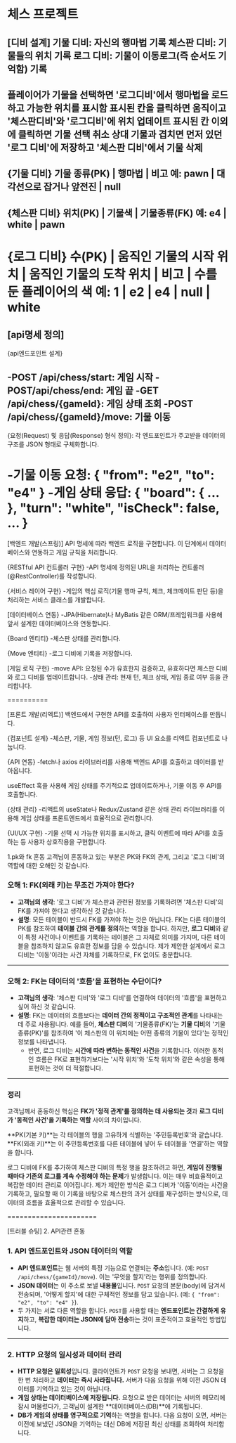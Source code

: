체스 프로젝트
===


[디비 설계]
기물 디비: 자신의 행마법 기록
체스판 디비: 기물들의 위치 기록
로그 디비: 기물이 이동로그(즉 순서도 기억함) 기록
---------------
플레이어가 기물을 선택하면 '로그디비'에서 행마법을 로드하고 가능한 위치를 표시함
표시된 칸을 클릭하면 움직이고 '체스판디비'와 '로그디비'에 위치 업데이트
표시된 칸 이외에 클릭하면 기물 선택 취소
상대 기물과 겹치면 먼저 있던 '로그 디비'에 저장하고 '체스판 디비'에서 기물 삭제
----------
 {기물 디비}
기물 종류(PK) | 행마법 | 비고
예: pawn | 대각선으로 잡거나 앞전진 | null
---------------
{체스판 디비}
위치(PK) | 기물색 | 기물종류(FK)
예: e4 | white | pawn
--------------------
 {로그 디비}
수(PK) | 움직인 기물의 시작 위치 | 움직인 기물의 도착 위치 | 비고 | 수를 둔 플레이어의 색
예: 1 | e2 | e4 | null | white
=================


[api명세 정의]
-------------------
{api엔드포인트 설계}

-POST /api/chess/start: 게임 시작
-POST/api/chess/end: 게임 끝
-GET /api/chess/{gameId}: 게임 상태 조회
-POST /api/chess/{gameId}/move: 기물 이동
-----------------------
{요청(Request) 및 응답(Response) 형식 정의}: 
각 엔드포인트가 주고받을 데이터의 구조를 JSON 형태로 구체화합니다.

-기물 이동 요청: { "from": "e2", "to": "e4" }
-게임 상태 응답: { "board": { ... }, "turn": "white", "isCheck": false, ... }
=========


[백엔드 개발(스프링)]
API 명세에 따라 백엔드 로직을 구현합니다. 이 단계에서 데이터베이스와 연동하고 게임 규칙을 처리합니다.

{RESTful API 컨트롤러 구현}
-API 명세에 정의된 URL을 처리하는 컨트롤러(@RestController)를 작성합니다.

{서비스 레이어 구현}
-게임의 핵심 로직(기물 행마 규칙, 체크, 체크메이트 판단 등)을 처리하는 서비스 클래스를 개발합니다.

[데이터베이스 연동}
-JPA(Hibernate)나 MyBatis 같은 ORM/프레임워크를 사용해 앞서 설계한 데이터베이스와 연동합니다.

{Board 엔티티}
-체스판 상태를 관리합니다.

{Move 엔티티}
-로그 디비에 기록을 저장합니다.

[게임 로직 구현}
-move API: 요청된 수가 유효한지 검증하고, 유효하다면 체스판 디비와 로그 디비를 업데이트합니다.
-상태 관리: 현재 턴, 체크 상태, 게임 종료 여부 등을 관리합니다.

==========


[프론트 개발(리엑트)]
백엔드에서 구현한 API를 호출하여 사용자 인터페이스를 만듭니다.

{컴포넌트 설계}
-체스판, 기물, 게임 정보(턴, 로그) 등 UI 요소를 리액트 컴포넌트로 나눕니다.

{API 연동}
-fetch나 axios 라이브러리를 사용해 백엔드 API를 호출하고 데이터를 받아옵니다.

useEffect 훅을 사용해 게임 상태를 주기적으로 업데이트하거나, 기물 이동 후 API를 호출합니다.

{상태 관리}
-리액트의 useState나 Redux/Zustand 같은 상태 관리 라이브러리를 이용해 게임 상태를 프론트엔드에서 효율적으로 관리합니다.

{UI/UX 구현}
-기물 선택 시 가능한 위치를 표시하고, 클릭 이벤트에 따라 API를 호출하는 등 사용자 상호작용을 구현합니다.

1.pk와 fk 혼동
고객님이 혼동하고 있는 부분은 PK와 FK의 관계, 그리고 '로그 디비'의 역할에 대한 오해인 것 같습니다.

### **오해 1: FK(외래 키)는 무조건 가져야 한다?**

* **고객님의 생각**: '로그 디비'가 체스판과 관련된 정보를 기록하려면 '체스판 디비'의 FK를 가져야 한다고 생각하신 것 같습니다.
* **설명**: 모든 테이블이 반드시 FK를 가져야 하는 것은 아닙니다. FK는 다른 테이블의 PK를 참조하여 **테이블 간의 관계를 정의**하는 역할을 합니다. 하지만, **로그 디비**와 같이 특정 사건이나 이벤트를 기록하는 테이블은 그 자체로 의미를 가지며, 다른 테이블을 참조하지 않고도 유효한 정보를 담을 수 있습니다. 제가 제안한 설계에서 로그 디비는 '이동'이라는 사건 자체를 기록하므로, FK 없이도 충분합니다.

---

### **오해 2: FK는 데이터의 '흐름'을 표현하는 수단이다?**

* **고객님의 생각**: '체스판 디비'와 '로그 디비'를 연결하여 데이터의 '흐름'을 표현하고 싶어 하신 것 같습니다.
* **설명**: FK는 데이터의 흐름보다는 **데이터 간의 정적이고 구조적인 관계**를 나타내는 데 주로 사용됩니다. 예를 들어, **체스판 디비**의 '기물종류(FK)'는 **기물 디비**의 '기물 종류(PK)'를 참조하여 '이 체스판의 이 위치에는 어떤 종류의 기물이 있다'는 정적인 정보를 나타냅니다.
    * 반면, 로그 디비는 **시간에 따라 변하는 동적인 사건**을 기록합니다. 이러한 동적인 흐름은 FK로 표현하기보다는 '시작 위치'와 '도착 위치'와 같은 속성을 통해 표현하는 것이 더 적절합니다.

---

### **정리**

고객님께서 혼동하신 핵심은 **FK가 '정적 관계'를 정의하는 데 사용되는 것**과 **로그 디비가 '동적인 사건'을 기록하는 역할** 사이의 차이입니다.

**PK(기본 키)**는 각 테이블의 행을 고유하게 식별하는 '주민등록번호'와 같습니다. **FK(외래 키)**는 이 주민등록번호를 다른 테이블에 넣어 두 테이블을 '연결'하는 역할을 합니다.

로그 디비에 FK를 추가하여 체스판 디비의 특정 행을 참조하려고 하면, **게임이 진행될 때마다 기존의 로그를 계속 수정해야 하는 문제**가 발생합니다. 이는 매우 비효율적이고 복잡한 데이터 관리로 이어집니다. 제가 제안한 방식은 로그 디비가 '이동'이라는 사건을 기록하고, 필요할 때 이 기록을 바탕으로 체스판의 과거 상태를 재구성하는 방식으로, 데이터의 흐름을 효율적으로 관리할 수 있습니다.

======================


[트러블 슈팅]
2. API관련 혼동
### 1. API 엔드포인트와 JSON 데이터의 역할

* **API 엔드포인트**는 웹 서버의 특정 기능으로 연결되는 **주소**입니다. (예: `POST /api/chess/{gameId}/move`). 이는 '무엇을 할지'라는 행위를 정의합니다.
* **JSON 데이터**는 이 주소로 보낼 **내용물**입니다. `POST` 요청의 본문(body)에 담겨서 전송되며, '어떻게 할지'에 대한 구체적인 정보를 담고 있습니다. (예: `{ "from": "e2", "to": "e4" }`).
* 두 가지는 서로 다른 역할을 합니다. `POST`를 사용할 때는 **엔드포인트는 간결하게 유지**하고, **복잡한 데이터는 JSON에 담아 전송**하는 것이 표준적이고 효율적인 방법입니다.

---

### 2. HTTP 요청의 일시성과 데이터 관리

* **HTTP 요청은 일회성**입니다. 클라이언트가 `POST` 요청을 보내면, 서버는 그 요청을 한 번 처리하고 **데이터는 즉시 사라집니다.** 서버가 다음 요청을 위해 이전 JSON 데이터를 기억하고 있는 것이 아닙니다.
* **게임 상태는 데이터베이스에 저장됩니다.** 요청으로 받은 데이터는 서버의 메모리에 잠시 머물렀다가, 고객님이 설계한 **데이터베이스(DB)**에 기록됩니다.
* **DB가 게임의 상태를 영구적으로 기억**하는 역할을 합니다. 다음 요청이 오면, 서버는 이전에 보냈던 JSON을 기억하는 대신 DB에 저장된 최신 상태를 조회하여 처리합니다.
